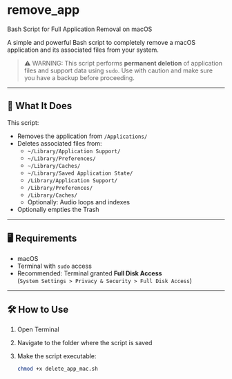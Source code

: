 # remove_app
Bash Script for Full Application Removal on macOS

A simple and powerful Bash script to completely remove a macOS application and its associated files from your system.

> ⚠️ WARNING: This script performs **permanent deletion** of application files and support data using `sudo`. Use with caution and make sure you have a backup before proceeding.

---

## 🔧 What It Does

This script:

- Removes the application from `/Applications/`
- Deletes associated files from:
  - `~/Library/Application Support/`
  - `~/Library/Preferences/`
  - `~/Library/Caches/`
  - `~/Library/Saved Application State/`
  - `/Library/Application Support/`
  - `/Library/Preferences/`
  - `/Library/Caches/`
  - Optionally: Audio loops and indexes
- Optionally empties the Trash

---

## 🖥️ Requirements

- macOS
- Terminal with `sudo` access
- Recommended: Terminal granted **Full Disk Access**  
  (`System Settings > Privacy & Security > Full Disk Access`)

---

## 🛠️ How to Use

1. Open Terminal
2. Navigate to the folder where the script is saved
3. Make the script executable:

   ```bash
   chmod +x delete_app_mac.sh
